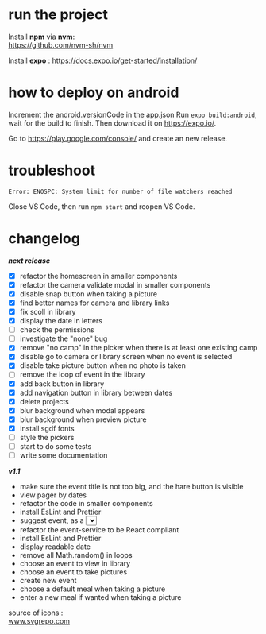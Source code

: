 # run the project

Install **npm** via **nvm**:  
https://github.com/nvm-sh/nvm

Install **expo** : https://docs.expo.io/get-started/installation/

# how to deploy on android

Increment the android.versionCode in the app.json
Run `expo build:android`, wait for the build to finish. Then download it on https://expo.io/.

Go to https://play.google.com/console/ and create an new release.

# troubleshoot

`Error: ENOSPC: System limit for number of file watchers reached`

Close VS Code, then run `npm start` and reopen VS Code.

# changelog

**_next release_**

- [x] refactor the homescreen in smaller components
- [x] refactor the camera validate modal in smaller components
- [x] disable snap button when taking a picture
- [x] find better names for camera and library links
- [x] fix scoll in library
- [x] display the date in letters
- [ ] check the permissions
- [ ] investigate the "none" bug
- [x] remove "no camp" in the picker when there is at least one existing camp
- [x] disable go to camera or library screen when no event is selected
- [x] disable take picture button when no photo is taken
- [ ] remove the loop of event in the library
- [x] add back button in library
- [x] add navigation button in library between dates
- [x] delete projects
- [x] blur background when modal appears
- [x] blur background when preview picture
- [x] install sgdf fonts
- [ ] style the pickers
- [ ] start to do some tests
- [ ] write some documentation

**_v1.1_**

- make sure the event title is not too big, and the hare button is visible
- view pager by dates
- refactor the code in smaller components
- install EsLint and Prettier
- suggest event, as a <select></select>
- refactor the event-service to be React compliant
- install EsLint and Prettier
- display readable date
- remove all Math.random() in loops
- choose an event to view in library
- choose an event to take pictures
- create new event
- choose a default meal when taking a picture
- enter a new meal if wanted when taking a picture

source of icons :  
www.svgrepo.com
